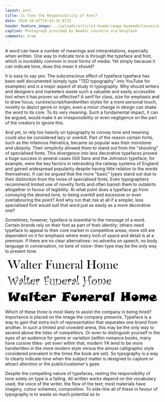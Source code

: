 ```yaml
---
layout: post
title: Is Tone the Responsibility of Font?
date: 2020-10-07T19:43:32.672Z
header_feature_image: ../uploads/article3-headerimage-byamadorloureiro-.jpg
caption: Photograph provided by Amador Loureiro via Unsplash
comments: true
---
```

A word can have a number of meanings and interpretations, especially when written. One way to indicate tone is through the typeface and font, which is incredibly common in most forms of media. Yet simply because it *can* indicate tone, does this mean it *should*?

It is easy to say yes. The subconscious effect of typeface typeface has been well documented (simply type "TED typography" into YouTube for examples) and is a major aspect of study in typography. Why should writers and designers and marketers waste such a valuable and easily accessible tool when it has proven so effective? A serif for class, size for emphasis and to draw focus, cursive/script/handwritten styles for a more personal touch, novelty to depict genre or origin; even a minor change in design can shake the word to its core. To its very meaning. Such a fundamental impact, it can be argued, would make it an irresponsibility or even negligence on the part of the creators to ignore this.

And yet, to rely too heavily on typography to convey tone and meaning could also be considered lazy or overkill. Part of the reason certain fonts, such as the infamous Helvetica, became so popular was their monotone and ubiquity. Their simplicity allowed them to stand out from the "shouting" of specialised fonts. This divergence into less decorative typefaces proved a huge success in several cases (Gill Sans and the Johnston typeface, for example, were the key factors in rebranding the railway systems of England and gained widespread popularity despite having little relation to the words themselves). It can be argued that the more "basic" types stand out due to their distinction from the noise of specialised fonts. Even typographers recommend limited use of novelty fonts and often banish them to outskirts altogether in favour of legibility. At what point does a typeface go from conveying the desired tone, to being overkill and excessive or even overlabouring the point? And why run that risk at all if a simpler, less specialised font would suit that word just as easily as a more decorative one?

Sometimes, however, typeface is essential to the message of a word. Certain brands rely on their font as part of their identity; others need typeface to appeal to their core market in competitive areas; more still are dependent on it for emphasis where every inch of space and detail is at a premium. If there are no clear alternatives- no adverbs on speech, no body language in conversation, no tone of voice- then type may be the only way to present tone.

![](../uploads/article3-walterfuneralhome.jpg)

Which of these three is most likely to assist the company in being hired? Importance is placed on the image the company presents. Typeface is a way to gain that extra inch of representation that separates one brand from another. In such a limited and crowded arena, this may be the only way to ascend above the tides of competitors. Or even to distinguish yourself in the eyes of an audience for genre or variation (within romance books, many have cursive titles- yet even within that, modern YA tend to be more handwritten in the more modern style versus the almost calligraphic style considered prevalent in the times the book are set). So typography is a way to clearly indicate tone when the subject matter is designed to capture or attract attention or the public/customer's gaze.

Despite the compelling nature of typefaces, resting the responsibility of tone solely on type is a failing. All written works depend on the vocabulary used, the voice of the writer, the flow of the text; most materials have imagery, colour schemes, composition. To side-line all of these in favour of typography is to waste so much potential as to